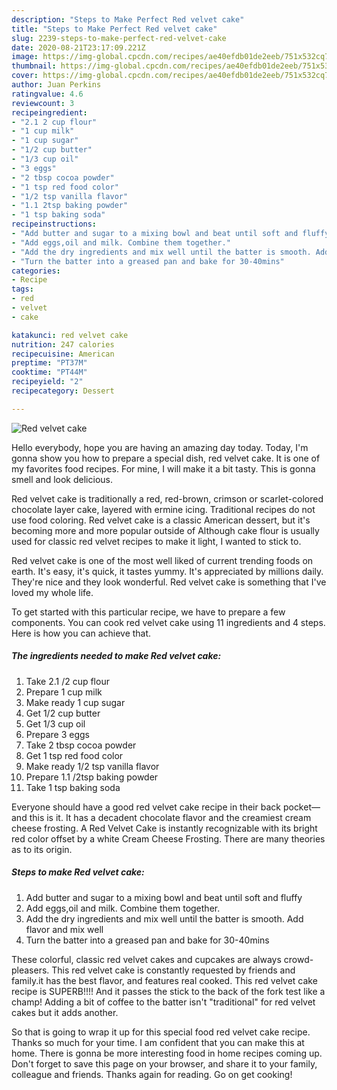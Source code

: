 ```yaml
---
description: "Steps to Make Perfect Red velvet cake"
title: "Steps to Make Perfect Red velvet cake"
slug: 2239-steps-to-make-perfect-red-velvet-cake
date: 2020-08-21T23:17:09.221Z
image: https://img-global.cpcdn.com/recipes/ae40efdb01de2eeb/751x532cq70/red-velvet-cake-recipe-main-photo.jpg
thumbnail: https://img-global.cpcdn.com/recipes/ae40efdb01de2eeb/751x532cq70/red-velvet-cake-recipe-main-photo.jpg
cover: https://img-global.cpcdn.com/recipes/ae40efdb01de2eeb/751x532cq70/red-velvet-cake-recipe-main-photo.jpg
author: Juan Perkins
ratingvalue: 4.6
reviewcount: 3
recipeingredient:
- "2.1 2 cup flour"
- "1 cup milk"
- "1 cup sugar"
- "1/2 cup butter"
- "1/3 cup oil"
- "3 eggs"
- "2 tbsp cocoa powder"
- "1 tsp red food color"
- "1/2 tsp vanilla flavor"
- "1.1 2tsp baking powder"
- "1 tsp baking soda"
recipeinstructions:
- "Add butter and sugar to a mixing bowl and beat until soft and fluffy"
- "Add eggs,oil and milk. Combine them together."
- "Add the dry ingredients and mix well until the batter is smooth. Add flavor and mix well"
- "Turn the batter into a greased pan and bake for 30-40mins"
categories:
- Recipe
tags:
- red
- velvet
- cake

katakunci: red velvet cake 
nutrition: 247 calories
recipecuisine: American
preptime: "PT37M"
cooktime: "PT44M"
recipeyield: "2"
recipecategory: Dessert

---
```



![Red velvet cake](https://img-global.cpcdn.com/recipes/ae40efdb01de2eeb/751x532cq70/red-velvet-cake-recipe-main-photo.jpg)

Hello everybody, hope you are having an amazing day today. Today, I'm gonna show you how to prepare a special dish, red velvet cake. It is one of my favorites food recipes. For mine, I will make it a bit tasty. This is gonna smell and look delicious.

Red velvet cake is traditionally a red, red-brown, crimson or scarlet-colored chocolate layer cake, layered with ermine icing. Traditional recipes do not use food coloring. Red velvet cake is a classic American dessert, but it&#39;s becoming more and more popular outside of Although cake flour is usually used for classic red velvet recipes to make it light, I wanted to stick to.

Red velvet cake is one of the most well liked of current trending foods on earth. It's easy, it's quick, it tastes yummy. It's appreciated by millions daily. They're nice and they look wonderful. Red velvet cake is something that I've loved my whole life.


To get started with this particular recipe, we have to prepare a few components. You can cook red velvet cake using 11 ingredients and 4 steps. Here is how you can achieve that.

<!--inarticleads1-->

##### The ingredients needed to make Red velvet cake:

1. Take 2.1 /2 cup flour
1. Prepare 1 cup milk
1. Make ready 1 cup sugar
1. Get 1/2 cup butter
1. Get 1/3 cup oil
1. Prepare 3 eggs
1. Take 2 tbsp cocoa powder
1. Get 1 tsp red food color
1. Make ready 1/2 tsp vanilla flavor
1. Prepare 1.1 /2tsp baking powder
1. Take 1 tsp baking soda


Everyone should have a good red velvet cake recipe in their back pocket—and this is it. It has a decadent chocolate flavor and the creamiest cream cheese frosting. A Red Velvet Cake is instantly recognizable with its bright red color offset by a white Cream Cheese Frosting. There are many theories as to its origin. 

<!--inarticleads2-->

##### Steps to make Red velvet cake:

1. Add butter and sugar to a mixing bowl and beat until soft and fluffy
1. Add eggs,oil and milk. Combine them together.
1. Add the dry ingredients and mix well until the batter is smooth. Add flavor and mix well
1. Turn the batter into a greased pan and bake for 30-40mins


These colorful, classic red velvet cakes and cupcakes are always crowd-pleasers. This red velvet cake is constantly requested by friends and family.it has the best flavor, and features real cooked. This red velvet cake recipe is SUPERB!!!! And it passes the stick to the back of the fork test like a champ! Adding a bit of coffee to the batter isn&#39;t &#34;traditional&#34; for red velvet cakes but it adds another. 

So that is going to wrap it up for this special food red velvet cake recipe. Thanks so much for your time. I am confident that you can make this at home. There is gonna be more interesting food in home recipes coming up. Don't forget to save this page on your browser, and share it to your family, colleague and friends. Thanks again for reading. Go on get cooking!

